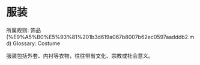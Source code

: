 # 服装

所属规则: 饰品 (%E9%A5%B0%E5%93%81%201b3d619a067b8007b62ec0597aadddb2.md)
Glossary: Costume

服装包括外套、内衬等衣物，往往带有文化、宗教或社会意义。